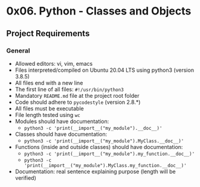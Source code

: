 # 0x06. Python - Classes and Objects

## Project Requirements

### General

- Allowed editors: vi, vim, emacs
- Files interpreted/compiled on Ubuntu 20.04 LTS using python3 (version 3.8.5)
- All files end with a new line
- The first line of all files: `#!/usr/bin/python3`
- Mandatory `README.md` file at the project root folder
- Code should adhere to `pycodestyle` (version 2.8.*)
- All files must be executable
- File length tested using `wc`
- Modules should have documentation:
  - ``python3 -c 'print(__import__("my_module").__doc__)'``
- Classes should have documentation:
  - ``python3 -c 'print(__import__("my_module").MyClass.__doc__)'``
- Functions (inside and outside classes) should have documentation:
  - ``python3 -c 'print(__import__("my_module").my_function.__doc__)'``
  - ``python3 -c 'print(__import__("my_module").MyClass.my_function.__doc__)'``
- Documentation: real sentence explaining purpose (length will be verified)

